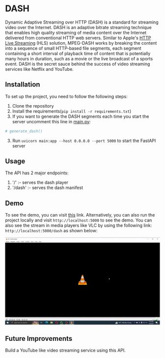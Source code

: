 # DASH
Dynamic Adaptive Streaming over HTTP (DASH) is a standard for streaming video over the Internet. DASH is an adaptive bitrate streaming technique that enables high quality streaming of media content over the Internet delivered from conventional HTTP web servers. Similar to Apple's [HTTP Live Streaming](github.com/IdrisFallout/HttpLiveStreaming) (HLS) solution, MPEG-DASH works by breaking the content into a sequence of small HTTP-based file segments, each segment containing a short interval of playback time of content that is potentially many hours in duration, such as a movie or the live broadcast of a sports event.
DASH is the secret sauce behind the success of video streaming services like Netflix and YouTube.

## Installation
To set up the project, you need to follow the following steps:
1. Clone the repository
2. Install the requirements(`pip install -r requirements.txt`)
3. If you want to generate the DASH segments each time you start the server uncomment this line in [main.py](main.py):
```python
# generate_dash()
```
3. Run `uvicorn main:app --host 0.0.0.0 --port 5000` to start the FastAPI server

## Usage
The API has 2 major endpoints:
1.  '/' :- serves the dash player
2. '/dash' :- serves the dash manifest

## Demo
To see the demo, you can visit [this](http://dash-zdvi.onrender.com) link. Alternatively, you can also run the project locally and visit `http://localhost:5000` to see the demo.
You can also see the stream in media players like VLC by using the following link: `http://localhost:5000/dash` as shown below:

![VLC](screenshots/demo.gif?raw=true "DEMO")

## Future Improvements
Build a YouTube like video streaming service using this API.
